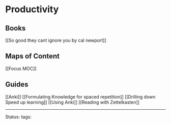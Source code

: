 # Productivity

## Books
[[So good they cant ignore you by cal newport]]


## Maps of Content
[[Focus MOC]]


## Guides 
[[Anki]]
[[Formulating Knowledge for spaced repetition]]
[[Drilling down Speed up learning]]
[[Using Anki]]
[[Reading with Zettelkasten]]

---
Status:
tags: